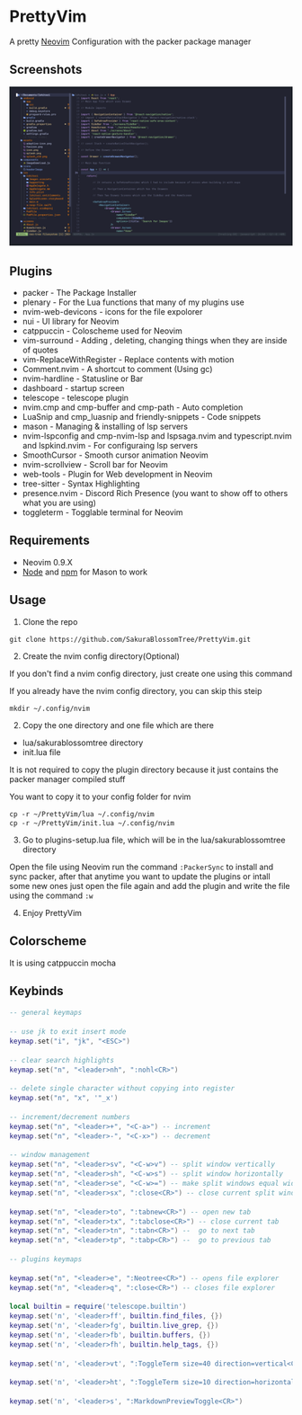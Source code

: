 # PrettyVim

A pretty [Neovim](https://github.com/neovim/neovim) Configuration with the packer package manager

## Screenshots

![Neovim Screenshot](Screenshots/neovim.png)

## Plugins

- packer - The Package Installer
- plenary - For the Lua functions that many of my plugins use
- nvim-web-devicons - icons for the file expolorer
- nui - UI library for Neovim
- catppuccin - Coloscheme used for Neovim
- vim-surround - Adding , deleting, changing things when they are inside of quotes
- vim-ReplaceWithRegister - Replace contents with motion
- Comment.nvim - A shortcut to comment (Using gc)
- nvim-hardline - Statusline or Bar
- dashboard - startup screen
- telescope - telescope plugin
- nvim.cmp and cmp-buffer and cmp-path - Auto completion
- LuaSnip and cmp_luasnip and friendly-snippets - Code snippets
- mason - Managing & installing of lsp servers
- nvim-lspconfig and cmp-nvim-lsp and lspsaga.nvim and typescript.nvim and lspkind.nvim - For configuraing lsp servers
- SmoothCursor - Smooth cursor animation Neovim
- nvim-scrollview - Scroll bar for Neovim
- web-tools - Plugin for Web development in Neovim
- tree-sitter - Syntax Highlighting
- presence.nvim - Discord Rich Presence (you want to show off to others what you are using)
- toggleterm - Togglable terminal for Neovim

## Requirements

- Neovim 0.9.X 
- [Node](https://github.com/nodejs/node) and [npm](https://docs.npmjs.com/downloading-and-installing-node-js-and-npm) for Mason to work

## Usage

1. Clone the repo

```
git clone https://github.com/SakuraBlossomTree/PrettyVim.git 
```

2. Create the nvim config directory(Optional)

If you don't find a nvim config directory, just create one using this command

If you already have the nvim config directory, you can skip this steip

```
mkdir ~/.config/nvim
```

2. Copy the one directory and one file which are there

- lua/sakurablossomtree directory
- init.lua file

It is not required to copy the plugin directory because it just contains the packer manager compiled stuff

You want to copy it to your config folder for nvim

```
cp -r ~/PrettyVim/lua ~/.config/nvim
cp -r ~/PrettyVim/init.lua ~/.config/nvim
```

3. Go to plugins-setup.lua file, which will be in the lua/sakurablossomtree directory

Open the file using Neovim run the command ```:PackerSync``` to install and sync packer, after that anytime you want to update the plugins or intall some new ones just open the file again and add the plugin and write the file using the command ```:w```

4. Enjoy PrettyVim

## Colorscheme

It is using catppuccin mocha

## Keybinds 

```lua
-- general keymaps

-- use jk to exit insert mode
keymap.set("i", "jk", "<ESC>")

-- clear search highlights
keymap.set("n", "<leader>nh", ":nohl<CR>")

-- delete single character without copying into register
keymap.set("n", "x", '"_x')

-- increment/decrement numbers
keymap.set("n", "<leader>+", "<C-a>") -- increment
keymap.set("n", "<leader>-", "<C-x>") -- decrement

-- window management
keymap.set("n", "<leader>sv", "<C-w>v") -- split window vertically
keymap.set("n", "<leader>sh", "<C-w>s") -- split window horizontally
keymap.set("n", "<leader>se", "<C-w>=") -- make split windows equal width & height
keymap.set("n", "<leader>sx", ":close<CR>") -- close current split window

keymap.set("n", "<leader>to", ":tabnew<CR>") -- open new tab
keymap.set("n", "<leader>tx", ":tabclose<CR>") -- close current tab
keymap.set("n", "<leader>tn", ":tabn<CR>") --  go to next tab
keymap.set("n", "<leader>tp", ":tabp<CR>") --  go to previous tab

-- plugins keymaps

keymap.set("n", "<leader>e", ":Neotree<CR>") -- opens file explorer
keymap.set("n", "<leader>q", ":close<CR>") -- closes file explorer

local builtin = require('telescope.builtin')
keymap.set('n', '<leader>ff', builtin.find_files, {})
keymap.set('n', '<leader>fg', builtin.live_grep, {})
keymap.set('n', '<leader>fb', builtin.buffers, {})
keymap.set('n', '<leader>fh', builtin.help_tags, {})

keymap.set('n', '<leader>vt', ":ToggleTerm size=40 direction=vertical<CR>")

keymap.set('n', '<leader>ht', ":ToggleTerm size=10 direction=horizontal<CR>")

keymap.set('n', '<leader>s', ":MarkdownPreviewToggle<CR>")
```
